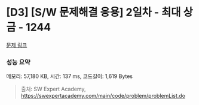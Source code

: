 # [D3] [S/W 문제해결 응용] 2일차 - 최대 상금 - 1244 

[문제 링크](https://swexpertacademy.com/main/code/problem/problemDetail.do?contestProbId=AV15Khn6AN0CFAYD) 

### 성능 요약

메모리: 57,180 KB, 시간: 137 ms, 코드길이: 1,619 Bytes



> 출처: SW Expert Academy, https://swexpertacademy.com/main/code/problem/problemList.do